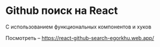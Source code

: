 # Github поиск на React
С использованием функциональных компонентов и хуков

Посмотреть – https://react-github-search-egorkhu.web.app/